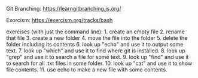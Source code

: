 Git Branching: 
    https://learngitbranching.js.org/

Exorcism:
    https://exercism.org/tracks/bash
    
    
exercises (with just the command line):
    1. create an empty file
    2. rename that file
    3. create a new folder
    4. move the file into the folder
    5. delete the folder including its contents
    6. look up "echo" and use it to output some text.
    7. look up "which" and use it to find where git is installed.
    8. look up "grep" and use it to search a file for some text.
    9. look up "find" and use it to search for all .txt files in some folder.
    10. look up "cat" and use it to show file contents.
    11. use echo to make a new file with some contents.
